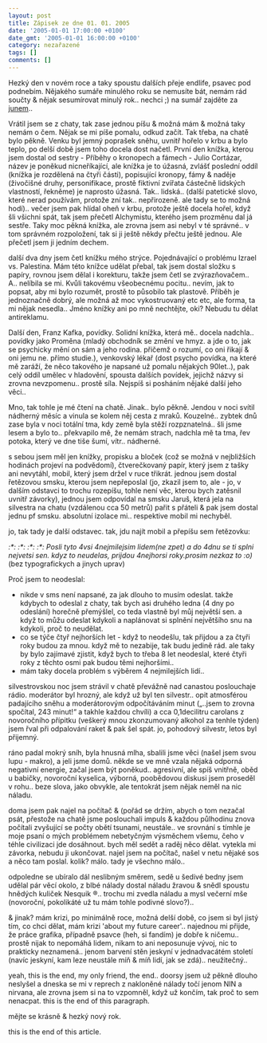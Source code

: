 ```yaml
---
layout: post
title: Zápisek ze dne 01. 01. 2005
date: '2005-01-01 17:00:00 +0100'
date_gmt: '2005-01-01 16:00:00 +0100'
category: nezařazené
tags: []
comments: []
---
```

<p>Hezký den v novém roce a taky spoustu dalších přeje endlife, psavec pod podnebím. Nějakého  sumáře minulého roku se nemusíte bát, nemám rád součty &amp; nějak sesumírovat minulý  rok.. nechci ;) na sumář zajděte za <a href="http://reality-show.net/archiv-441-bilantaine-2004.php">junem</a>..</p>
<p>Vrátil jsem se z chaty, tak zase jednou píšu &amp; možná mám &amp; možná taky nemám o  čem. Nějak se mi píše pomalu, odkud začít. Tak třeba, na chatě bylo pěkně. Venku byl jemný  poprašek sněhu, uvnitř hořelo v krbu a bylo teplo, po delší době jsem toho docela   dost načetl. První den knížka, kterou jsem dostal od sestry - Příběhy o kronopech a fámech   - Julio Cortázar, název je poněkud nicneříkající, ale knížka je to úžasná, zvlášť poslední  oddíl (knížka je rozdělená na čtyři části), popisující kronopy, fámy &amp; naděje (živočišné  druhy, personifikace, prostě fiktivní zvířata částečně lidských vlastností, řekněme)  je naprosto úžasná. Tak.. lidská.. (další patetické slovo, které nerad používám,  protože zní tak.. nepřirozeně. ale tady se to možná hodí).. večer jsem pak hlídal  oheň v krbu, protože ještě docela hořel, když šli všichni spát, tak jsem přečetl  Alchymistu, kterého jsem prozměnu dal já sestře. Taky moc pěkná knížka, ale zrovna  jsem asi nebyl v té správné.. v tom správném rozpoložení, tak si ji ještě někdy  přečtu ještě jednou. Ale přečetl jsem ji jedním dechem.</p>
<p>další dva dny jsem četl knížku mého strýce. Pojednávající o problému Izrael  vs. Palestina. Mám této knížce udělat přebal, tak jsem dostal složku s papíry,  rovnou jsem dělal i korekturu, takže jsem četl se zvýrazňovačem..  A.. nelíbila se mi. Kvůli takovému všeobecnému pocitu.. nevím, jak to popsat, aby  mi bylo rozumět, prostě to působilo tak plastově. Příběh je jednoznačně dobrý,  ale možná až moc vykostruovaný etc etc, ale forma, ta mi nějak nesedla.. Jméno  knížky ani po mně nechtějte, oki? Nebudu tu dělat antireklamu.</p>
<p>Další den, Franz Kafka, povídky. Solidní knížka, která mě.. docela nadchla..  povídky jako Proměna (mladý obchodník se změní ve hmyz. a jde o to, jak se psychicky  mění on sám a jeho rodina. přičemž o rozumí, co oni řikají &amp; oni jemu ne.  přímo studie.), venkovský lékař (dost psycho povídka, na které mě zaráží, že něco takového  je napsané už pomalu nějakých 90let..), pak celý oddíl umělec v hladovění, spousta dalších  povídek, jejichž názvy si zrovna nevzpomenu.. prostě síla. Nejspíš si posháním nějaké další   jeho věci..</p>
<p>Mno, tak tohle je mé čtení na chatě. Jinak.. bylo pěkně. Jendou v noci svítil nádherný  měsíc a vinula se kolem něj cesta z mraků. Kouzelné.. zybtek dnů zase byla v noci totální  tma, kdy země byla stěží rozpznatelná.. šli jsme lesem a bylo to.. překvapilo mě, že nemám  strach, nadchla mě ta tma, řev potoka, který ve dne tiše šumí, vítr.. nádherné.</p>
<p>s sebou jsem měl jen knížky, propisku a bloček (což se možná v nejbližších hodinách projeví  na podvědomí), čtverečkovaný papír, který jsem z tašky ani nevytáhl, mobil, který  jsem držel v ruce třikrát. jednou jsem dostal řetězovou smsku, kterou jsem nepřeposlal  (jo, zkazil jsem to, ale - jo, v dalším odstavci to trochu rozepíšu, tohle není  věc, kterou bych zatěsnil uvnitř závorky), jednou jsem odpovídal na smsku Jaruš,  která jela na silvestra na chatu (vzdálenou cca 50 metrů) pařit s přáteli &amp; pak   jsem dostal jednu pf smsku. absolutní izolace mi.. respektive mobil mi nechyběl.</p>
<p>jo, tak tady je další odstavec. tak, jdu najít mobil a přepíšu sem řetězovku:</p>
<p class="odsazeny"><em>:*: :*: :*: :*: Posli tyto 4vsi 4nejmilejsim lidem(ne zpet)  a do 4dnu se ti splni nejvetsi sen. kdyz to neudelas, prijdou 4nejhorsi roky.prosim  nezkaz to :o)</em> (bez typografickych a jinych uprav)</p>
<p>Proč jsem to neodeslal:</p>
<ul>
<li>nikde v sms není napsané, za jak dlouho to musím odeslat. takže kdybych to odeslal  z chaty, tak bych asi druhého ledna (4 dny po odeslání) horečně přemýšlel, co teda  vlastně byl můj největší sen. a když to můžu odeslat kdykoli a naplánovat si splnění  největšího snu na kdykoli, proč to neudělat.</li>
<li>co se týče čtyř nejhorších let - když to neodešlu, tak přijdou a za čtyři roky budou   za mnou. když mě to nezabije, tak budu jedině rád. ale taky by bylo zajímavé zjistit,  když bych to třeba 8 let neodeslal, které čtyři roky z těchto osmi pak budou těmi nejhoršími..</li>
<li>mám taky docela problém s výběrem 4 nejmilejších lidí..</li>
</ul>
<p>silvestrovskou noc jsem strávil v chatě převážně nad canastou poslouchaje rádio.  moderátor byl hrozný, ale když už byl ten silvestr.. opit atmosférou padajícího sněhu  a moderátorovým odpočítáváním minut (&bdquo;..jsem to zrovna spočítal, 243 minut!&ldquo;  a takhle každou chvíli) a cca 0,1decilitru carolans z novoročního přípitku (veškerý mnou  zkonzumovaný alkohol za tenhle týden) jsem řval při odpalování raket &amp; pak šel spát.  jo, pohodový silvestr, letos byl přijemný.</p>
<p>ráno padal mokrý sníh, byla hnusná mlha, sbalili jsme věci (našel jsem svou lupu - makro),  a jeli jsme domů. někde se ve mně vzala nějaká odporná negativní energie, začal jsem  být poněkud.. agresivní, ale spíš vnitřně, oběd u babičky, novoroční kyselica, výborná,  poobědovou diskusi jsem proseděl v rohu.. beze slova, jako obvykle, ale tentokrát  jsem nějak neměl na nic náladu.</p>
<p>doma jsem pak najel na počítač &amp; (pořád se držím, abych o tom nezačal psát,  přestože na chatě jsme poslouchali impuls &amp; každou půlhodinu znova počítali zvyšující  se počty obětí tsunami, neustále.. ve srovnání s tímhle je moje psaní o mých problémem  nebetyčným výsměchem všemu, čeho v téhle civilizaci jde dosáhnout. bych měl sedět  a raděj něco dělat. vytekla mi závorka, nebudu ji ukončovat. najel jsem na počítač,  našel v netu nějaké sos a něco tam poslal. kolik? málo. tady je všechno málo..</p>
<p>odpoledne se ubíralo dál neslibným směrem, sedě u šedivé bedny jsem udělal pár věcí  okolo, z blbé nálady dostal náladu žravou &amp; snědl spoustu hnědých kuliček  Nesquik &reg;.. trochu mi zvedla náladu a mysl večerní mše (novoroční, pokolikáté  už tu mám tohle podivné slovo?)..</p>
<p>&amp; jinak? mám krizi, po minimálně roce, možná delší době, co jsem si byl jistý  tím, co chci dělat, mám krizi 'about my future career'.. najednou mi přijde, že práce  grafika, případně psavce (heh, si fandím) je dobře k ničemu.. prostě nijak to nepomáhá lidem, nikam   to ani neposunuje vývoj, nic to prakticky neznamená.. jenom barvení stěn jeskyní  v jednadvacátém století (navíc jeskyní, kam leze neustále míň &amp; míň lidí, jak se   zdá).. neužitečný..</p>
<p>yeah, this is the end, my only friend, the end.. doorsy jsem už pěkně dlouho  neslyšel a dneska se mi v reprech z nakloněné nálady točí jenom NIN a nirvana,  ale zrovna jsem si na to vzpomněl, když už končím, tak proč to sem nenacpat.  this is the end of this paragraph.</p>
<p>mějte se krásně &amp; hezký nový rok.</p>
<p>this is the end of this article.</p>
